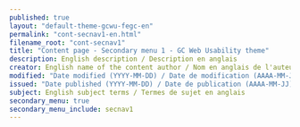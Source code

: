 ```yaml
---
published: true
layout: "default-theme-gcwu-fegc-en"
permalink: "cont-secnav1-en.html"
filename_root: "cont-secnav1"
title: "Content page - Secondary menu 1 - GC Web Usability theme"
description: English description / Description en anglais
creator: English name of the content author / Nom en anglais de l'auteur du contenu
modified: "Date modified (YYYY-MM-DD) / Date de modification (AAAA-MM-JJ)"
issued: "Date published (YYYY-MM-DD) / Date de publication (AAAA-MM-JJ)"
subject: English subject terms / Termes de sujet en anglais
secondary_menu: true
secondary_menu_include: secnav1
---
```


